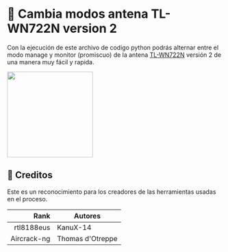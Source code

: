 # 🔁 Cambia modos antena TL-WN722N version 2
Con la ejecución de este archivo de codigo python podrás alternar entre el modo manage y monitor (promiscuo) de la antena [TL-WN722N](https://www.tp-link.com/co/home-networking/adapter/tl-wn722n/) versión 2 de una manera muy fácil y rapida.

<img src="[https://github.com/coreybutler/staticassets/raw/master/sponsors/metadoclogobig.png](https://static.tp-link.com/TL-WN722N_EU_3.0_05_normal_1506586575378d.jpg)" width="200px"/>

## 🔁 Creditos
Este es un reconocimiento para los creadores de las herramientas usadas en el proceso.

|    Rank    | Autores |
|-----------:|-----------|
| rtl8188eus |  KanuX-14  |
| Aircrack-ng| Thomas d'Otreppe  |
